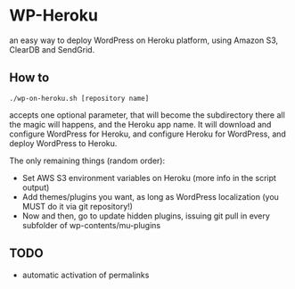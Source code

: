 WP-Heroku
=========

an easy way to deploy WordPress on Heroku platform, using Amazon S3, ClearDB and SendGrid.

How to
------
	./wp-on-heroku.sh [repository name]
accepts one optional parameter, that will become the subdirectory there all the magic will happens, and the Heroku app name.
It will download and configure WordPress for Heroku, and configure Heroku for WordPress, and deploy WordPress to Heroku.

The only remaining things (random order):
+ Set AWS S3 environment variables on Heroku (more info in the script output)
+ Add themes/plugins you want, as long as WordPress localization (you MUST do it via git repository!)
+ Now and then, go to update hidden plugins, issuing git pull in every subfolder of wp-contents/mu-plugins

TODO
----
+ automatic activation of permalinks

